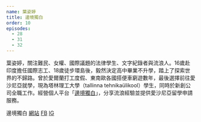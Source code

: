 ```yaml
---
name: 葉姿婷
title: 邊境獨白
order: 10
episodes:
  - 28
  - 31
  - 32
---
```


葉姿婷，關注難民、女權、國際議題的法律學生、文字紀錄者與流浪人。16歲赴印度擔任國際志工、18歲徒步環島後，毅然決定高中畢業不升學，踏上了探索世界的不歸路。曾於愛爾蘭打工度假、東南歐各國搭便車窮遊數年，最後選擇前往愛沙尼亞就學，現為塔林理工大學（tallinna tehnikaülikool）學生，同時於新創公司全職工作。經營個人平台「[邊境獨白](theborderstory.com)」，分享流浪經驗並提供愛沙尼亞留學申請服務。

邊境獨白 [網站](https://theborderstory.com) [FB](https://www.facebook.com/borderxstory) [IG](https://www.instagram.com/border_story/)